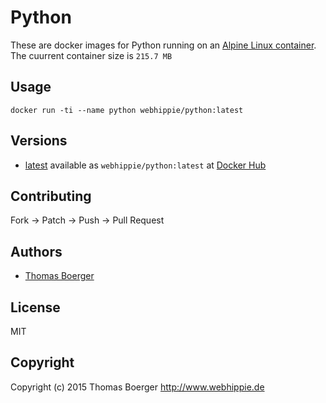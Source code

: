 # Python

These are docker images for Python running on an
[Alpine Linux container](https://registry.hub.docker.com/u/webhippie/alpine/).
The cuurrent container size is ```215.7 MB```


## Usage

```
docker run -ti --name python webhippie/python:latest
```


## Versions

* [latest](https://github.com/dockhippie/python/tree/master)
  available as ```webhippie/python:latest``` at
  [Docker Hub](https://registry.hub.docker.com/u/webhippie/python/)


## Contributing

Fork -> Patch -> Push -> Pull Request


## Authors

* [Thomas Boerger](https://github.com/tboerger)


## License

MIT


## Copyright

Copyright (c) 2015 Thomas Boerger <http://www.webhippie.de>

